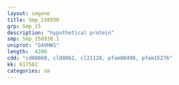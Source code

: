 ```yaml
---
layout: smgene
title: Smp_158930
grp: Smp_15
description: "hypothetical protein"
smp: Smp_158930.1
uniprot: "G4VHW1"
length:  4200
cdd: "cd00060, cl00062, cl21128, pfam00498, pfam15276"
kk: K17582
categories: sm
---
```

